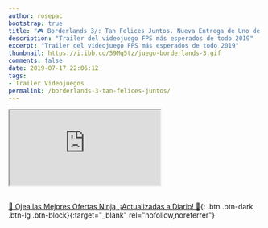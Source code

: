 ```yaml
---
author: rosepac
bootstrap: true
title: "🎮 Borderlands 3/: Tan Felices Juntos. Nueva Entrega de Uno de los Mejores FPS"
description: "Trailer del videojuego FPS más esperados de todo 2019"
excerpt: "Trailer del videojuego FPS más esperados de todo 2019"
thumbnail: https://i.ibb.co/59Mq5tz/juego-borderlands-3.gif
comments: false
date: 2019-07-17 22:06:12
tags:
- Trailer Videojuegos
permalink: /borderlands-3-tan-felices-juntos/
---
```


<div class="embed-responsive embed-responsive-16by9">
  <iframe class="embed-responsive-item" src="https://www.youtube-nocookie.com/embed/8u51ZY2a3Sc?rel=0" allowfullscreen></iframe>
</div><br/>

[🎁 Ojea las Mejores Ofertas Ninja, ¡Actualizadas a Diario! 🛒](https://www.amazon.es/shop/cibercursos){: .btn .btn-dark .btn-lg .btn-block}{:target="_blank" rel="nofollow,noreferrer"}